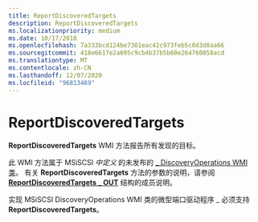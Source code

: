 ```yaml
---
title: ReportDiscoveredTargets
description: ReportDiscoveredTargets
ms.localizationpriority: medium
ms.date: 10/17/2018
ms.openlocfilehash: 7a333bcd124be7301eac42c973feb5c0d3d8aa66
ms.sourcegitcommit: 418e6617e2a695c9cb4b37b5b60e264760858acd
ms.translationtype: MT
ms.contentlocale: zh-CN
ms.lasthandoff: 12/07/2020
ms.locfileid: "96813469"
---
```

# <a name="reportdiscoveredtargets"></a>ReportDiscoveredTargets


**ReportDiscoveredTargets** WMI 方法报告所有发现的目标。

此 WMI 方法属于 MSiSCSI *中定义* 的未发布的 [ \_ DiscoveryOperations WMI 类](msiscsi-discoveryoperations-wmi-class.md)。 有关 **ReportDiscoveredTargets** 方法的参数的说明，请参阅 [**ReportDiscoveredTargets \_ OUT**](/windows-hardware/drivers/ddi/iscsifnd/ns-iscsifnd-_reportdiscoveredtargets_out) 结构的成员说明。

实现 MSiSCSI DiscoveryOperations WMI 类的微型端口驱动程序 \_ 必须支持 **ReportDiscoveredTargets**。

 

